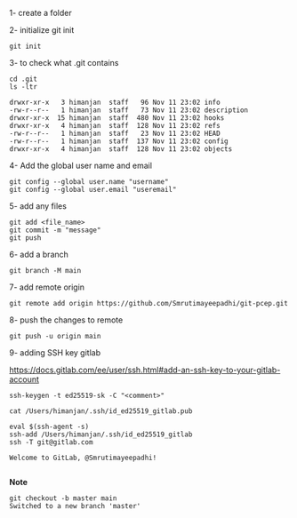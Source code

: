 1- create a folder

2- initialize git init
```
git init 
```
3- to check what .git contains
```
cd .git
ls -ltr

drwxr-xr-x   3 himanjan  staff   96 Nov 11 23:02 info
-rw-r--r--   1 himanjan  staff   73 Nov 11 23:02 description
drwxr-xr-x  15 himanjan  staff  480 Nov 11 23:02 hooks
drwxr-xr-x   4 himanjan  staff  128 Nov 11 23:02 refs
-rw-r--r--   1 himanjan  staff   23 Nov 11 23:02 HEAD
-rw-r--r--   1 himanjan  staff  137 Nov 11 23:02 config
drwxr-xr-x   4 himanjan  staff  128 Nov 11 23:02 objects
```
4- Add the global user name and email
```
git config --global user.name "username"
git config --global user.email "useremail"

```
5- add any files
```
git add <file_name>
git commit -m "message"
git push
```

6- add a branch
```
git branch -M main
```
7- add remote origin

```
git remote add origin https://github.com/Smrutimayeepadhi/git-pcep.git
```
8-  push the changes to remote
```
git push -u origin main
```

9- adding SSH key gitlab

https://docs.gitlab.com/ee/user/ssh.html#add-an-ssh-key-to-your-gitlab-account

```
ssh-keygen -t ed25519-sk -C "<comment>"

cat /Users/himanjan/.ssh/id_ed25519_gitlab.pub

eval $(ssh-agent -s)
ssh-add /Users/himanjan/.ssh/id_ed25519_gitlab
ssh -T git@gitlab.com

Welcome to GitLab, @Smrutimayeepadhi!


```

__Note__
```
git checkout -b master main
Switched to a new branch 'master'
```